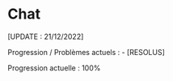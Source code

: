 # Chat

[UPDATE : 21/12/2022]

Progression / Problèmes actuels : 
	- [RESOLUS]

Progression actuelle : 100%
